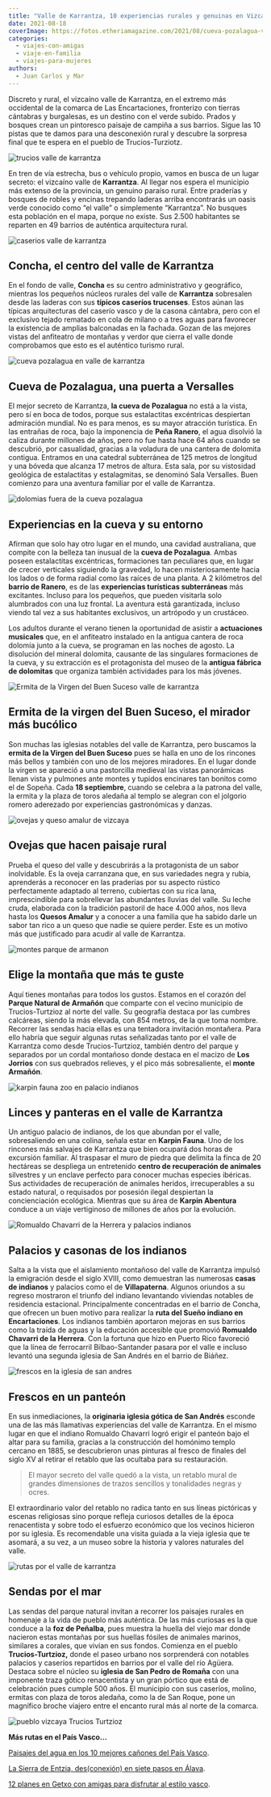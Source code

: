 ```yaml
---
title: "Valle de Karrantza, 10 experiencias rurales y genuinas en Vizcaya"
date: 2021-08-18
coverImage: https://fotos.etheriamagazine.com/2021/08/cueva-pozalagua-valle-karrantza.jpg
categories: 
  - viajes-con-amigas
  - viaje-en-familia
  - viajes-para-mujeres
authors: 
  - Juan Carlos y Mar
---
```


Discreto y rural, el vizcaíno valle de Karrantza, en el extremo más occidental de la 
comarca de Las Encartaciones, fronterizo con tierras cántabras y burgalesas, es un 
destino con el verde subido. Prados y bosques crean un pintoresco paisaje de campiña a 
sus barrios. Sigue las 10 pistas que te damos para una desconexión rural y descubre la 
sorpresa final que te espera en el pueblo de Trucios-Turziotz. 

![trucios valle de karrantza](https://fotos.etheriamagazine.com/2021/08/concha-centro-valle-karrantza.jpg "Trucios, en el valle de Karrantza.")

En tren de vía estrecha, bus o vehículo propio, vamos en busca de un lugar secreto: el 
vizcaíno valle de **Karrantza**. Al llegar nos espera el municipio más extenso de la 
provincia, un genuino paraíso rural. Entre praderías y bosques de robles y encinas 
trepando laderas arriba encontrarás un oasis verde conocido como “el valle” o 
simplemente “Karrantza”. No busques esta población en el mapa, porque no existe. Sus 
2.500 habitantes se reparten en 49 barrios de auténtica arquitectura rural. 

![caserios valle de karrantza](https://fotos.etheriamagazine.com/2021/08/concha-centro-karrantza.jpg "Caseríos en el valle de Karrantza.")

## Concha, el centro del valle de Karrantza

En el fondo de valle, **Concha** es su centro administrativo y geográfico, mientras los 
pequeños núcleos rurales del valle de **Karrantza** sobresalen desde las laderas con sus 
**típicos caseríos trucenses**. Estos aúnan las típicas arquitecturas del caserío vasco 
y de la casona cántabra, pero con el exclusivo tejado rematado en cola de milano o a 
tres aguas para favorecer la existencia de amplias balconadas en la fachada. Gozan de 
las mejores vistas del anfiteatro de montañas y verdor que cierra el valle donde 
comprobamos que esto es el auténtico turismo rural. 

![cueva pozalagua en valle de karrantza](https://fotos.etheriamagazine.com/2021/08/cueva-pozalagua-vizcaya.jpg "Espectaculares formaciones en la cueva de Pozalagua.")

## Cueva de Pozalagua, una puerta a Versalles

El mejor secreto de Karrantza, **la cueva de Pozalagua** no está a la vista, pero sí en 
boca de todos, porque sus estalactitas excéntricas despiertan admiración mundial. No es 
para menos, es su mayor atracción turística. En las entrañas de roca, bajo la imponencia 
de **Peña Ranero**, el agua disolvió la caliza durante millones de años, pero no fue 
hasta hace 64 años cuando se descubrió, por casualidad, gracias a la voladura de una 
cantera de dolomita contigua. Entramos en una catedral subterránea de 125 metros de 
longitud y una bóveda que alcanza 17 metros de altura. Esta sala, por su vistosidad 
geológica de estalactitas y estalagmitas, se denominó Sala Versalles. Buen comienzo para 
una aventura familiar por el valle de Karrantza. 

![dolomias fuera de la cueva pozalagua](https://fotos.etheriamagazine.com/2021/08/dolomita-valle-karrantza.jpg "Bonito entorno en el exterior de la cueva de Pozalagua.")

## Experiencias en la cueva y su entorno

Afirman que solo hay otro lugar en el mundo, una cavidad australiana, que compite con la 
belleza tan inusual de la **cueva de Pozalagua**. Ambas poseen estalactitas excéntricas, 
formaciones tan peculiares que, en lugar de crecer verticales siguiendo la gravedad, lo 
hacen misteriosamente hacia los lados o de forma radial como las raíces de una planta. A 
2 kilómetros del **barrio de Ranero**, es de las **experiencias turísticas 
subterráneas** más excitantes. Incluso para los pequeños, que pueden visitarla solo 
alumbrados con una luz frontal. La aventura está garantizada, incluso viendo tal vez a 
sus habitantes exclusivos, un artrópodo y un crustáceo. 

Los adultos durante el verano tienen la oportunidad de asistir a **actuaciones 
musicales** que, en el anfiteatro instalado en la antigua cantera de roca dolomía junto 
a la cueva, se programan en las noches de agosto. La disolución del mineral dolomita, 
causante de las singulares formaciones de la cueva, y su extracción es el protagonista 
del museo de la **antigua fábrica de dolomitas** que organiza también actividades para 
los más jóvenes. 

![Ermita de la Virgen del Buen Suceso valle de karrantza](https://fotos.etheriamagazine.com/2021/08/ermita-virgen-buen-suceso.jpg "Ermita de la Virgen del Buen Suceso en un mirador increíble.")

## Ermita de la virgen del Buen Suceso, el mirador más bucólico

Son muchas las iglesias notables del valle de Karrantza, pero buscamos la **ermita de la 
Virgen del Buen Suceso** pues se halla en uno de los rincones más bellos y también con 
uno de los mejores miradores. En el lugar donde la virgen se apareció a una pastorcilla 
medieval las vistas panorámicas llenan vista y pulmones ante montes y tupidos encinares 
tan bonitos como el de Sopeña. Cada **18 septiembre**, cuando se celebra a la patrona 
del valle, la ermita y la plaza de toros aledaña al templo se alegran con el jolgorio 
romero aderezado por experiencias gastronómicas y danzas. 

![ovejas y queso amalur de vizcaya](https://fotos.etheriamagazine.com/2021/08/quesos-valle-karratnza.jpg "Las ovejas y el queso, elementos imprescindibles en este valle de Vizcaya.")

## Ovejas que hacen paisaje rural

Prueba el queso del valle y descubrirás a la protagonista de un sabor inolvidable. Es la 
oveja carranzana que, en sus variedades negra y rubia, aprenderás a reconocer en las 
praderías por su aspecto rústico perfectamente adaptado al terreno, cubiertas con su 
rica lana, imprescindible para sobrellevar las abundantes lluvias del valle. Su leche 
cruda, elaborada con la tradición pastoril de hace 4.000 años, nos lleva hasta los 
**Quesos Amalur** y a conocer a una familia que ha sabido darle un sabor tan rico a un 
queso que nadie se quiere perder. Este es un motivo más que justificado para acudir al 
valle de Karrantza. 

![montes parque de armanon](https://fotos.etheriamagazine.com/2021/08/valle-karrantza-montanas.jpg "Montañas del Parque Natural de Armañón.")

## Elige la montaña que más te guste

Aquí tienes montañas para todos los gustos. Estamos en el corazón del **Parque Natural 
de Armañón** que comparte con el vecino municipio de Trucios-Turtzioz al norte del 
valle. Su geografía destaca por las cumbres calcáreas, siendo la más elevada, con 854 
metros, de la que toma nombre. Recorrer las sendas hacia ellas es una tentadora 
invitación montañera. Para ello habría que seguir algunas rutas señalizadas tanto por el 
valle de Karrantza como desde Trucios-Turtzioz, también dentro del parque y separados 
por un cordal montañoso donde destaca en el macizo de **Los Jorrios** con sus quebrados 
relieves, y el pico más sobresaliente, el **monte Armañón**. 

![karpin fauna zoo en palacio indianos](https://fotos.etheriamagazine.com/2021/08/karpin-fauna.jpg "Karpin Fauna, centro de recuperación de animales en un palacio de indianos.")

## Linces y panteras en el valle de Karrantza

Un antiguo palacio de indianos, de los que abundan por el valle, sobresaliendo en una 
colina, señala estar en **Karpin Fauna**. Uno de los rincones más salvajes de Karrantza 
que bien ocupará dos horas de excursión familiar. Al traspasar el muro de piedra que 
delimita la finca de 20 hectáreas se despliega un entretenido **centro de recuperación 
de animales** silvestres y un enclave perfecto para conocer muchas especies ibéricas. 
Sus actividades de recuperación de animales heridos, irrecuperables a su estado natural, 
o requisados por posesión ilegal despiertan la concienciación ecológica. Mientras que su 
área de **Karpin Abentura** conduce a un viaje vertiginoso de millones de años por la 
evolución. 

![Romualdo Chavarri de la Herrera y palacios indianos](https://fotos.etheriamagazine.com/2021/08/casas-indianos-chavarri-karrantza.jpg "Romualdo Chavarri de la Herrera, y dos casonas de indianos.")

## Palacios y casonas de los indianos

Salta a la vista que el aislamiento montañoso del valle de Karrantza impulsó la 
emigración desde el siglo XVIII, como demuestran las numerosas **casas de indianos** y 
palacios como el de **Villapaterna**. Algunos oriundos a su regreso mostraron el triunfo 
del indiano levantando viviendas notables de residencia estacional. Principalmente 
concentradas en el barrio de Concha, que ofrecen un buen motivo para realizar la **ruta 
del Sueño indiano en Encartaciones**. Los indianos también aportaron mejoras en sus 
barrios como la traída de aguas y la educación accesible que promovió **Romualdo 
Chavarri de la Herrera**. Con la fortuna que hizo en Puerto Rico favoreció que la línea 
de ferrocarril Bilbao-Santander pasara por el valle e incluso levantó una segunda 
iglesia de San Andrés en el barrio de Biáñez. 

![frescos en la iglesia de san andres](https://fotos.etheriamagazine.com/2021/08/retablo-iglesia-san-andres.jpg "Pinturas de finales del siglo XV en la iglesia de San Andrés.")

## Frescos en un panteón

En sus inmediaciones, la **originaria iglesia gótica de San Andrés** esconde una de las 
más llamativas experiencias del valle de Karrantza. En el mismo lugar en que el indiano 
Romualdo Chavarri logró erigir el panteón bajo el altar para su familia, gracias a la 
construcción del homónimo templo cercano en 1885, se descubrieron unas pinturas al 
fresco de finales del siglo XV al retirar el retablo que las ocultaba para su 
restauración. 

> El mayor secreto del valle quedó a la vista, un retablo mural de grandes dimensiones de 
> trazos sencillos y tonalidades negras y ocres. 

El extraordinario valor del retablo no radica tanto en sus líneas pictóricas y escenas 
religiosas sino porque refleja curiosos detalles de la época renacentista y sobre todo 
el esfuerzo económico que los vecinos hicieron por su iglesia. Es recomendable una 
visita guiada a la vieja iglesia que te asomará, a su vez, a un museo sobre la historia 
y valores naturales del valle. 

![rutas por el valle de karrantza](https://fotos.etheriamagazine.com/2021/08/sendas-valle-karrantza.jpg "Las rutas naturales son otro de los atractivos de la zona.")

## Sendas por el mar

Las sendas del parque natural invitan a recorrer los paisajes rurales en homenaje a la 
vida de pueblo más auténtica. De las más curiosas es la que conduce a la **foz de 
Peñalba**, pues muestra la huella del viejo mar donde nacieron estas montañas por sus 
huellas fósiles de animales marinos, similares a corales, que vivían en sus fondos. 
Comienza en el pueblo **Trucios-Turtzioz,** donde el paseo urbano nos sorprenderá con 
notables palacios y caseríos repartidos en barrios por el valle del río Agüera. Destaca 
sobre el núcleo su **iglesia de San Pedro de Romaña** con una imponente traza gótico 
renacentista y un gran pórtico que está de celebración pues cumple 500 años. El 
municipio con sus caseríos, molino, ermitas con plaza de toros aledaña, como la de San 
Roque, pone un magnífico broche viajero entre el encanto rural más al norte de la 
comarca. 

![pueblo vizcaya Trucios Turtzioz](https://fotos.etheriamagazine.com/2021/08/pueblo-trucios-turtzioz.jpg "Pueblo de Trucios-Turtzioz.")

**Más rutas en el País Vasco...** 

[Paisajes del agua en los 10 mejores cañones del País 
Vasco](https://etheriamagazine.com/2019/04/09/viajes-naturaleza-mejores-canones-pais-vasco/). 

[La Sierra de Entzia, des(conexión) en siete pasos en 
Álava](https://etheriamagazine.com/2021/05/12/excursiones-sierra-de-entzia-alava/). 

[12 planes en Getxo con amigas para disfrutar al estilo 
vasco](https://etheriamagazine.com/2021/06/14/12-planes-en-getxo-con-amigas-para-disfrutar-al-estilo-vasco/).
